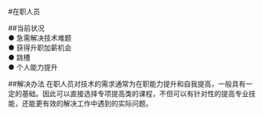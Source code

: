 #在职人员

##当前状况<br>
● 急需解决技术难题<br>
● 获得升职加薪机会<br>
● 跳槽<br>
● 个人能力提升<br>

##解决办法
在职人员对技术的需求通常为在职能力提升和自我提高，一般具有一定的基础。因此可以直接选择专项提高类的课程，不但可以有针对性的提高专业技能，还能更有效的解决工作中遇到的实际问题。
